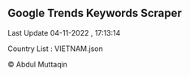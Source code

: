 

## Google Trends Keywords Scraper 
 
Last Update 04-11-2022 , 17:13:14

Country List :
VIETNAM.json



© Abdul Muttaqin 
